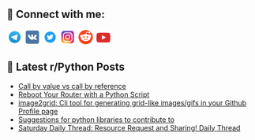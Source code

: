 ## 🔎 Connect with me:
[<img src="https://github.com/bullbesh/bullbesh/blob/main/images/Telegram.png" width="32" height="32" />](https://t.me/bullbesh)
[<img src="https://github.com/bullbesh/bullbesh/blob/main/images/VK.png" width="32" height="32" />](https://vk.com/bullbesh)
[<img src="https://github.com/bullbesh/bullbesh/blob/main/images/Twitter.png" width="32" height="32" />](https://twitter.com/bullbesh1)
[<img src="https://github.com/bullbesh/bullbesh/blob/main/images/Instagram.png" width="32" height="32" />](https://www.instagram.com/bullbesh)
[<img src="https://github.com/bullbesh/bullbesh/blob/main/images/Reddit.png" width="32" height="32" />](https://www.reddit.com/user/bullbesh)
[<img src="https://github.com/bullbesh/bullbesh/blob/main/images/YouTube.png" width="32" height="32" />](https://www.youtube.com/channel/UCtfjRs6uzgq5mfm8S06WTcg)

## 📕 Latest r/Python Posts
<!-- BLOG-POST-LIST:START -->
- [Call by value vs call by reference](https://www.reddit.com/r/Python/comments/1ck6xsv/call_by_value_vs_call_by_reference/)
- [Reboot Your Router with a Python Script](https://www.reddit.com/r/Python/comments/1ck452a/reboot_your_router_with_a_python_script/)
- [image2grid: Cli tool for generating grid-like images/gifs in your Github Profile page](https://www.reddit.com/r/Python/comments/1cjz9d8/image2grid_cli_tool_for_generating_gridlike/)
- [Suggestions for python libraries to contribute to](https://www.reddit.com/r/Python/comments/1cjt02h/suggestions_for_python_libraries_to_contribute_to/)
- [Saturday Daily Thread: Resource Request and Sharing! Daily Thread](https://www.reddit.com/r/Python/comments/1cjmysm/saturday_daily_thread_resource_request_and/)
<!-- BLOG-POST-LIST:END -->
